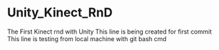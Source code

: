 # Unity_Kinect_RnD
The First Kinect rnd with Unity
This line is being created for first commit
This line is testing from local machine with git bash cmd